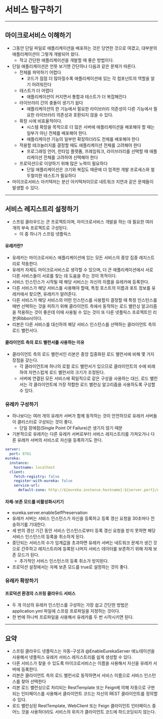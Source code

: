 # 서비스 탐구하기

-----------

## 마이크로서비스 이해하기

- 그동안 단일 파일로 애플리케이션을 배포하는 것은 당연한 것으로 여겼고, 대부분의 애플리케이션이 그렇게 개발되어 왔다.
  - 작고 간단한 애플리케이션을 개발할 때 좋은 방법이다.
- 단일 애플리케이션은 언뜻 보기엔 간단하나 다음과 같은 문제가 따른다.
  - 전체를 파악하기 어렵다
    - 코드가 점점 더 많아질수록 애플리케이션에 있는 각 컴포넌트의 역할을 알기 어려워진다
  - 테스트가 더 어렵다
    - 애플리케이션이 커지면서 통합과 테스트가 더 복잡해진다
  - 라이브러리 간의 충돌이 생기기 쉽다
    - 애플리케이션의 한 기능에서 필요한 라이브러리 의존성이 다른 기능에서 필요한 라이브러리 의존성과 호환되지 않을 수 있다.
  - 확장 시에 비효율적이다.
    - 시스템 확장을 목적으로 더 많은 서버에 애플리케이션을 배포해야 할 때는 일부가 아닌 전체를 배포해야 한다.
    - 애플리케이션 기능의 일부만 확장하더라도 전체를 배포해야 한다
  - 적용할 테크놀러지를 결정할 때도 애플리케이션 전체를 고려해야 한다
    - 프로그래밍 언어, 런타임 플랫폼, 프레임워크, 라이브러리를 선택할 때 애플리케이션 전체를 고려하여 선택해야 한다
  - 프로덕션으로 이양하기 위해 많은 노력이 필요하다
    - 단일 애플리케이션은 크기와 복잡도 때문에 더 엄격한 개발 프로세스와 철두철미한 테스트가 필요하다
- 마이크로서비스 아키텍처는 분산 아키텍처이므로 네트워크 지연과 같은 문제들이 발생할 수 있다.

---------

## 서비스 레지스트리 설정하기

- 스프링 클라우드는 큰 프로젝트이며, 마이크로서비스 개발을 하는 데 필요한 여러 개의 부속 프로젝트로 구성된다.
  - 이 중 하나가 스프링 넷플릭스

#### 유레카란?

- 유레카는 마이크로서비스 애플리케이션에 있는 모든 서비스의 중앙 집중 레지스트리로 작동한다.
- 유레카 자체도 마이크로서비스로 생각할 수 있으며, 더 큰 애플리케이션에서 서로 다른 서비스들이 서로를 찾는 데 도움을 주는 것이 목적이다.
- 서비스 인스턴스가 시작될 때 해당 서비스는 자신의 이름을 유레카에 등록한다.
- 다른 서비스가 해당 서비스를 사용해야 할때, 특정 호스트의 이름과 포트 정보를 유레카에서 찾으면, 유레카가 알려준다.
- 다른 서비스가 해당 서비스의 어떤 인스턴스를 사용할지 결정할 때 특정 인스턴스를 매번 선택하는 것을 피하기 위해 클라이언트 측에서 동작하는 로드 밸런싱
알고리즘을 적용하는 것이 좋은데 이때 사용될 수 있는 것이 또 다른 넷플릭스 프로젝트인 리본(Ribbon)이다.
- 리본은 다른 서비스를 대신하여 해당 서비스 인스턴스를 선택하는 클라이언트 측의 로드 밸런서다.

#### 클라이언트 측의 로드 밸런서를 사용하는 이유

- 클라이언트 측의 로드 밸런서인 리본은 중앙 집중화된 로드 밸런서에 비해 몇 가지 장점을 갖는다.
  - 각 클라이언트에 하나의 로컬 로드 밸런서가 있으므로 클라이언트의 수에 비례하여 자연스럽게 로드 밸런서의 크기가 조정된다.
  - 서버에 연결된 모든 서비스에 획일적으로 같은 구성을 사용하는 대신, 로드 밸런서는 각 클라이언트에 가장 적합한 로드 밸런싱 알고리즘을
  사용하도록 구성할 수 있다.

### 유레카 구성하기

- 하나보다는 여러 개의 유레카 서버가 함께 동작하는 것이 안전하므로 유레카 서버들이 클러스터로 구성되는 것이 좋다.
  - 단일 장애점(Single Point Of Failure)은 생기지 않기 때문
- 기본적으로 유레카는 다른 유레카 서버로부터 서비스 레지스트리를 가져오거나 다른 유레카 서버의 서비스로 자신을 등록하기도 한다.

```yaml
server:
  port: 8761
eureka:
  instance:
    hostname: localhost
  client:
    fetch-registry: false
    register-with-eureka: false
    service-url:
      default-zone: http://${eureka.instance.hostname}:${server.port}/eureka/
```

#### 자체-보존 모드를 비활성화시키기

- eureka.server.enableSelfPreservation
- 유레카 서버는 서비스 인스턴스가 자신을 등록하고 등록 갱신 요청을 30초마다 전송하기를 기대한다.
- 세 번의 갱신 기간 동안 서비스 인스턴스로부터 등록 갱신 요청을 받지 못하면 해당 서비스 인스턴스의 등록을 취소하게 된다.
- 중단되는 서비스의 수가 임계값을 초과하면 유레카 서버는 네트워크 문제가 생긴 것으로 간주하고 레지스트리에 등록된 나머지 서비스 데이터를 보존하기 위해
자체 보존 모드가 된다.
  - 추가적인 서비스 인스턴스의 등록 취소가 방지된다.
- 프로덕션 설정에서는 자체 보존 모드를 true로 설정하는 것이 좋다.

### 유레카 확장하기

#### 프로덕션 환경의 스프링 클라우드 서비스

- 두 개 이상의 유레카 인스턴스를 구성하는 가장 쉽고 간단한 방법은 application.yml 파일에 스프링 프로파일을 지정하는 것이다.
- 한 번에 하나씩 프로파일을 사용해서 유레카를 두 번 시작시키면 된다.

----------------

## 요약

- 스프링 클라우드 넷플릭스는 자동-구성과 @EnableEurekaServer 애노테이션을 사용해서 넷플릭스 유레카 서비스 레지스트리를 쉽게 생성할 수 있다.
- 다른 서비스가 찾을 수 있도록 마이크로서비스는 이름을 사용해서 자신을 유레카 서버에 등록한다.
- 리본은 클라이언트 측의 로드 밸런서로 동작하면서 서비스 이름으로 서비스 인스턴스를 찾아 선택한다
- 리본 로드 밸런싱으로 처리되는 RestTemplate 또는 Feign에 의해 자동으로 구현되는 인터페이스를 사용해서 클라이언트 코드는 자신의 REST 클라이언트를
정의할 수 있다.
- 로드 밸런싱된 RestTemplate, WebClient 또는 Feign 클라이언트 인터페이스 중 어느 것을 사용하더라도 서비스의 위치가 클라이언트 코드에 하드코딩되지
않는다.